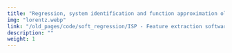 ```yaml
---
title: "Regression, system identification and function approximation old"
img: "lorentz.webp"
link: "/old_pages/code/soft_regression/ISP - Feature extraction software.html"
description: ""
weight: 1
---
```

